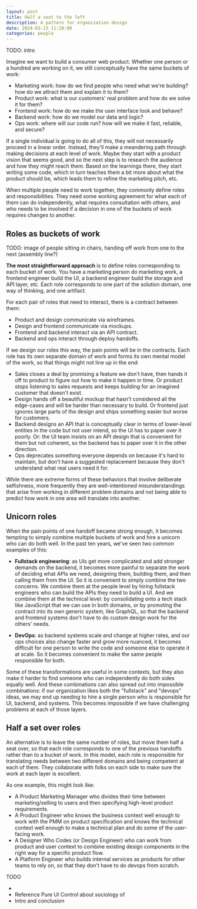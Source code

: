 ```yaml
---
layout: post
title: Half a seat to the left
description: A pattern for organization design
date: 2024-03-13 11:28:00
categories: people
---
```


TODO: intro

Imagine we want to build a consumer web product. Whether one person or a hundred are working on it, we still conceptually have the same buckets of work:

- Marketing work: how do we find people who need what we're building? how do we attract them and explain it to them?
- Product work: what is our customers' real problem and how do we solve it for them?
- Frontend work: how do we make the user interface look and behave?
- Backend work: how do we model our data and logic?
- Ops work: where will our code run? how will we make it fast, reliable, and secure?

If a single individual is going to do all of this, they will not necessarily proceed in a linear order. Instead, they'll make a meandering path through making decisions at each level of work. Maybe they start with a product vision that seems good, and so the next step is to research the audience and how they might reach them. Based on the learnings there, they start writing some code, which in turn teaches them a bit more about what the product should be, which leads them to refine the marketing pitch, etc.

When multiple people need to work together, they commonly define roles and responsibilities. They need some working agreement for what each of them can do independently, what requires consultation with others, and who needs to be involved if a decision in one of the buckets of work requires changes to another.

## Roles as buckets of work

TODO: image of people sitting in chairs, handing off work from one to the next (assembly line?)

**The most straightforward approach** is to define roles corresponding to each bucket of work. You have a marketing person do marketing work, a frontend engineer build the UI, a backend engineer build the storage and API layer, etc. Each role corresponds to one part of the solution domain, one way of thinking, and one artifact.

For each pair of roles that need to interact, there is a contract between them:

- Product and design communicate via wireframes.
- Design and frontend communicate via mockups.
- Frontend and backend interact via an API contract.
- Backend and ops interact through deploy handoffs.

If we design our roles this way, the pain points will be in the contracts. Each role has its own separate domain of work and forms its own mental model of the work, so that things might not line up in the end:

- Sales closes a deal by promising a feature we don't have, then hands it off to product to figure out how to make it happen in time. Or product stops listening to sales requests and keeps building for an imagined customer that doesn't exist.
- Design hands off a beautiful mockup that hasn't considered all the edge-cases and will be harder than necessary to build. Or frontend just ignores large parts of the design and ships something easier but worse for customers.
- Backend designs an API that is conceptually clear in terms of lower-level entities in the code but not user intend, so the UI has to paper over it poorly. Or: the UI team insists on an API design that is convenient for them but not coherent, so the backend has to paper over it in the other direction.
- Ops deprecates something everyone depends on because it's hard to maintain, but don't have a suggested replacement because they don't understand what real users need it for.

While there are extreme forms of these behaviors that involve deliberate selfishness, more frequently they are well-intentioned misunderstandings that arise from working in different problem domains and not being able to predict how work in one area will translate into another.

## Unicorn roles

When the pain points of one handoff became strong enough, it becomes tempting to simply combine multiple buckets of work and hire a unicorn who can do both well. In the past ten years, we've seen two common examples of this:

- **Fullstack engineering**: as UIs get more complicated and add stronger demands on the backend, it becomes more painful to separate the work of deciding what APIs we need, designing them, building them, and then calling them from the UI. So it is convenient to simply combine the two concerns. We combine them at the people level by hiring fullstack engineers who can build the APIs they need to build a UI. And we combine them at the technical level: by consolidating onto a tech stack like JavaScript that we can use in both domains, or by promoting the contract into its own generic system, like GraphQL, so that the backend and frontend systems don't have to do custom design work for the others' needs.

- **DevOps**: as backend systems scale and change at higher rates, and our ops choices also change faster and grow more nuanced, it becomes difficult for one person to write the code and someone else to operate it at scale. So it becomes convenient to make the same people responsible for both.

Some of these transformations are useful in some contexts, but they also make it harder to find someone who can independently do both sides equally well. And these combinations can also spread out into impossible combinations: if our organization likes both the "fullstack" and "devops" ideas, we may end up needing to hire a single person who is responsible for UI, backend, and systems. This becomes impossible if we have challenging problems at each of those layers.

## Half a set over roles

An alternative is to leave the same number of roles, but move them half a seat over, so that each role corresponds to one of the previous handoffs rather than to a bucket of work. In this model, each role is responsible for translating needs between two different domains and being competent at each of them. They collaborate with folks on each side to make sure the work at each layer is excellent.

As one example, this might look like:

- A Product Marketing Manager who divides their time between marketing/selling to users and then specifying high-level product requirements.
- A Product Engineer who knows the business context well enough to work with the PMM on product specification and knows the technical context well enough to make a technical plan and do some of the user-facing work.
- A Designer Who Codes (or Design Engineer) who can work from product and user context to combine existing design components in the right way for a specific product flow.
- A Platform Engineer who builds internal services as products for other teams to rely on, so that they don't have to do devops from scratch.

TODO

-
- Reference Pure UI Control about sociology of
- Intro and conclusion
